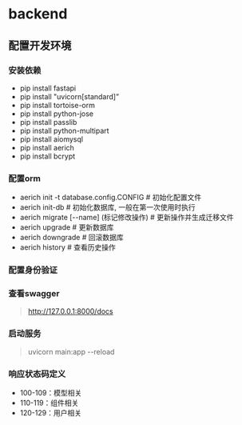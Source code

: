 # backend

## 配置开发环境
### 安装依赖
+ pip install fastapi
+ pip install "uvicorn[standard]”
+ pip install tortoise-orm
+ pip install python-jose
+ pip install passlib
+ pip install python-multipart
+ pip install aiomysql
+ pip install aerich
+ pip install bcrypt
### 配置orm
+ aerich init -t database.config.CONFIG # 初始化配置文件
+ aerich init-db # 初始化数据库, 一般在第一次使用时执行
+ aerich migrate [--name] (标记修改操作) #  更新操作并生成迁移文件
+ aerich upgrade # 更新数据库
+ aerich downgrade # 回滚数据库
+ aerich history # 查看历史操作

### 配置身份验证


### 查看swagger
> http://127.0.0.1:8000/docs
>
### 启动服务
> uvicorn main:app --reload

### 响应状态码定义
+ 100-109：模型相关
+ 110-119：组件相关
+ 120-129：用户相关